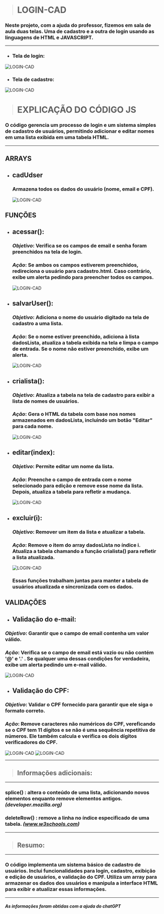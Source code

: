 > # **LOGIN-CAD** 

### Neste projeto, com a ajuda do professor, fizemos em sala de aula duas telas. Uma de cadastro e a outra de login usando as linguagens de HTML e JAVASCRIPT.

-------------------------------------------------------------------------------


* ### **Tela de login:** 

![LOGIN-CAD](img/login2.png)


* ### **Tela de cadastro:**  

![LOGIN-CAD](img/cad3.png)

> # **EXPLICAÇÃO DO CÓDIGO JS**

### O código gerencia um processo de login e um sistema simples de cadastro de usuários, permitindo adicionar e editar nomes em uma lista exibida em uma tabela HTML.

---------------------------------------------------------------------

 ## **ARRAYS**


   * ## **cadUdser**

       ### Armazena todos os dados do usuário (nome, email e CPF).

      ![LOGIN-CAD](img/array1.png)



 ## **FUNÇÕES**

* ## **acessar():**  

    ### *Objetivo*: Verifica se os campos de email e senha foram preenchidos na tela de login.
    ### *Ação*: Se ambos os campos estiverem preenchidos, redireciona o usuário para cadastro.html. Caso contrário, exibe um alerta pedindo para preencher todos os campos.

   ![LOGIN-CAD](img/funcaoacessar.png)





* ## **salvarUser():**  
  
   ### *Objetivo*: Adiciona o nome do usuário digitado na tela de cadastro a uma lista.
   ### *Ação*: Se o nome estiver preenchido, adiciona à lista dadosLista, atualiza a tabela exibida na tela e limpa o campo de entrada. Se o nome não estiver preenchido, exibe um alerta.  

   ![LOGIN-CAD](img/salvauser2.png)




* ## **crialista():**

   ### *Objetivo*: Atualiza a tabela na tela de cadastro para exibir a lista de nomes de usuários.
   ### *Ação*: Gera o HTML da tabela com base nos nomes armazenados em dadosLista, incluindo um botão "Editar" para cada nome.  

   ![LOGIN-CAD](img/crialista2.png)



* ## **editar(index):**

   ### *Objetivo*: Permite editar um nome da lista.
   ### *Ação*: Preenche o campo de entrada com o nome selecionado para edição e remove esse nome da lista. Depois, atualiza a tabela para refletir a mudança.  

   ![LOGIN-CAD](img/editanome2.png)




* ## **excluir(i):**  

   ### *Objetivo*: Remover um item da lista e atualizar a tabela.
   ### *Ação*: Remove o item do array dadosLista no índice i. Atualiza a tabela chamando a função crialista() para refletir a lista atualizada.  

   ![LOGIN-CAD](img/excluir.png)

   ### Essas funções trabalham juntas para manter a tabela de usuários atualizada e sincronizada com os dados.

## **VALIDAÇÕES**


 * ## **Validação do e-mail:**

  ### *Objetivo*: Garantir que o campo de email contenha um valor válido.
  ### *Ação*: Verifica se o campo de email está vazio ou não contém '@' e '.' . Se qualquer uma dessas condições for verdadeira, exibe um alerta pedindo um e-mail válido.

![LOGIN-CAD](img/validacaoemail.png)



* ## **Validação do CPF:**

### *Objetivo*: Validar o CPF fornecido para garantir que ele siga o formato correto.
### *Ação*: Remove caracteres não numéricos do CPF, vereficando se o CPF tem 11 dígitos e se não é uma sequência repetitiva de números. Ele também calcula e verifica os dois dígitos verificadores do CPF.

![LOGIN-CAD](img/validacaocpf1.png)
![LOGIN-CAD](img/validacaocpf2.png)

----------------------------------------------------------------------





> ## **Informações adicionais:**    

-------------------------------------------------------------------

   ### splice() : altera o conteúdo de uma lista, adicionando novos elementos enquanto remove elementos antigos. *(developer.mozilla.org)*

   ### deleteRow() : remove a linha no índice especificado de uma tabela. *(www.w3schools.com)*

-----------------------------------------------------------------------

> ## **Resumo:**
---------------------------------------------------------------------------

  ### O código implementa um sistema básico de cadastro de usuários. Inclui funcionalidades para login, cadastro, exibição e edição de usuários, e validação do CPF. Utiliza um array para armazenar os dados dos usuários e manipula a interface HTML para exibir e atualizar essas informações.

----------------------------------------------------------------------
#### *As informações foram obtidas com a ajuda do chatGPT*
  










